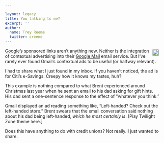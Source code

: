 ```yaml
---

layout: legacy
title: You talking to me?
excerpt: ''
author:
  name: Trey Reeme
  twitter: creeme
---
```


<p><img src="/images/legacy/citi_contextual.gif" style="float:right; border: 2px solid #999999; margin: 4px;"> <a href="http://www.google.com">Google&#8217;s</a> sponsored links aren&#8217;t anything new.  Neither is the integration of contextual advertising into their <a href="http://mail.google.com">Google Mail</a> email service.  But I&#8217;ve rarely ever found Gmail&#8217;s contextual ads to be useful (or halfway relevant).</p>


<p>I had to share what I just found in my inbox.  If you haven&#8217;t noticed, the ad is for Citi&#8217;s e-Savings.  Creepy how it knows my tastes, huh?</p>


<p>This example is nothing compared to what Brent experienced around Christmas last year when he sent an email to his dad asking for gift hints.  His dad sent a one-sentence response to the effect of &#8220;whatever you think.&#8221;</p>


<p>Gmail displayed an ad reading something like, &#8220;Left-handed?  Check out the left-handed store.&#8221;  Brent swears that the email conversation said nothing about his dad being left-handed, <em>which he most certainly is</em>.  [Play Twilight Zone theme here.]</p>


<p>Does this have anything to do with credit unions?  Not really.  I just wanted to share.</p>